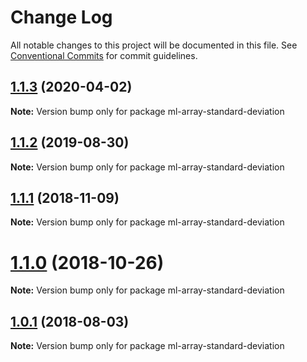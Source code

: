 # Change Log

All notable changes to this project will be documented in this file.
See [Conventional Commits](https://conventionalcommits.org) for commit guidelines.

## [1.1.3](https://github.com/mljs/array/compare/ml-array-standard-deviation@1.1.2...ml-array-standard-deviation@1.1.3) (2020-04-02)

**Note:** Version bump only for package ml-array-standard-deviation





## [1.1.2](https://github.com/mljs/array/compare/ml-array-standard-deviation@1.1.1...ml-array-standard-deviation@1.1.2) (2019-08-30)

**Note:** Version bump only for package ml-array-standard-deviation





## [1.1.1](https://github.com/mljs/array/compare/ml-array-standard-deviation@1.1.0...ml-array-standard-deviation@1.1.1) (2018-11-09)

**Note:** Version bump only for package ml-array-standard-deviation





# [1.1.0](https://github.com/mljs/array/compare/ml-array-standard-deviation@1.0.1...ml-array-standard-deviation@1.1.0) (2018-10-26)

**Note:** Version bump only for package ml-array-standard-deviation





<a name="1.0.1"></a>
## [1.0.1](https://github.com/mljs/array/compare/ml-array-standard-deviation@1.0.0...ml-array-standard-deviation@1.0.1) (2018-08-03)




**Note:** Version bump only for package ml-array-standard-deviation

